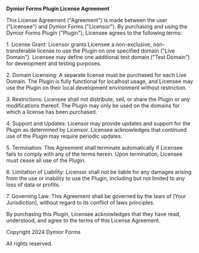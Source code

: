 **Dymior Forms Plugin License Agreement**

This License Agreement ("Agreement") is made between the user ("Licensee") and Dymior Forms ("Licensor"). By purchasing and using the Dymior Forms Plugin ("Plugin"), Licensee agrees to the following terms:

1\. License Grant: Licensor grants Licensee a non-exclusive, non-transferable license to use the Plugin on one specified domain ("Live Domain"). Licensee may define one additional test domain ("Test Domain") for development and testing purposes.

2\. Domain Licensing: A separate license must be purchased for each Live Domain. The Plugin is fully functional for localhost usage, and Licensee may use the Plugin on their local development environment without restriction.

3\. Restrictions: Licensee shall not distribute, sell, or share the Plugin or any modifications thereof. The Plugin may only be used on the domains for which a license has been purchased.

4\. Support and Updates: Licensor may provide updates and support for the Plugin as determined by Licensor. Licensee acknowledges that continued use of the Plugin may require periodic updates.

5\. Termination: This Agreement shall terminate automatically if Licensee fails to comply with any of the terms herein. Upon termination, Licensee must cease all use of the Plugin.

6\. Limitation of Liability: Licensor shall not be liable for any damages arising from the use or inability to use the Plugin, including but not limited to any loss of data or profits.

7\. Governing Law: This Agreement shall be governed by the laws of \[Your Jurisdiction\], without regard to its conflict of laws principles.

By purchasing this Plugin, Licensee acknowledges that they have read, understood, and agree to the terms of this License Agreement.

Copyright 2024 Dymior Forms

All rights reserved.